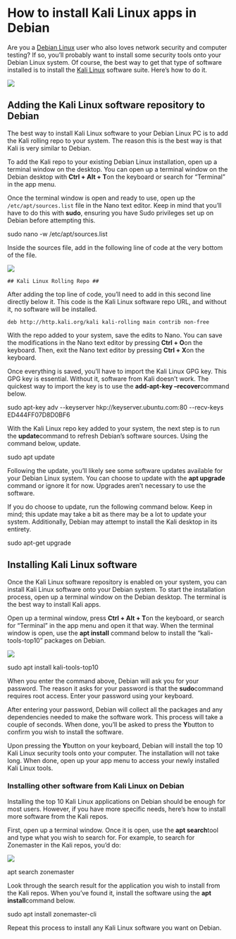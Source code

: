 # How to install Kali Linux apps in Debian
Are you a [Debian Linux](https://www.addictivetips.com/ubuntu-linux-tips/how-to-install-debian-linux/) user who also loves network security and computer testing? If so, you’ll probably want to install some security tools onto your Debian Linux system. Of course, the best way to get that type of software installed is to install the [Kali Linux](https://www.addictivetips.com/ubuntu-linux-tips/install-the-latest-kali-linux/) software suite. Here’s how to do it.

![](https://www.addictivetips.com/app/uploads/2021/07/kali-install-tools-fs8.png)

Adding the Kali Linux software repository to Debian
---------------------------------------------------

The best way to install Kali Linux software to your Debian Linux PC is to add the Kali rolling repo to your system. The reason this is the best way is that Kali is very similar to Debian.

To add the Kali repo to your existing Debian Linux installation, open up a terminal window on the desktop. You can open up a terminal window on the Debian desktop with **Ctrl + Alt + T**on the keyboard or search for “Terminal” in the app menu.

Once the terminal window is open and ready to use, open up the `/etc/apt/sources.list` file in the Nano text editor. Keep in mind that you’ll have to do this with **sudo**, ensuring you have Sudo privileges set up on Debian before attempting this.

sudo nano -w /etc/apt/sources.list

Inside the sources file, add in the following line of code at the very bottom of the file.

![](https://www.addictivetips.com/app/uploads/2021/07/kali-repo-fs8.png)

`## Kali Linux Rolling Repo ##`

After adding the top line of code, you’ll need to add in this second line directly below it. This code is the Kali Linux software repo URL, and without it, no software will be installed. 

`deb http://http.kali.org/kali kali-rolling main contrib non-free`

With the repo added to your system, save the edits to Nano. You can save the modifications in the Nano text editor by pressing **Ctrl + O**on the keyboard. Then, exit the Nano text editor by pressing **Ctrl + X**on the keyboard.

Once everything is saved, you’ll have to import the Kali Linux GPG key. This GPG key is essential. Without it, software from Kali doesn’t work. The quickest way to import the key is to use the **add-apt-key –recover**command below.

sudo apt-key adv --keyserver hkp://keyserver.ubuntu.com:80 --recv-keys ED444FF07D8D0BF6

With the Kali Linux repo key added to your system, the next step is to run the **update**command to refresh Debian’s software sources. Using the command below, update.

sudo apt update

Following the update, you’ll likely see some software updates available for your Debian Linux system. You can choose to update with the **apt upgrade** command or ignore it for now. Upgrades aren’t necessary to use the software.

If you do choose to update, run the following command below. Keep in mind; this update may take a bit as there may be a lot to update your system. Additionally, Debian may attempt to install the Kali desktop in its entirety. 

sudo apt-get upgrade 

Installing Kali Linux software
------------------------------

Once the Kali Linux software repository is enabled on your system, you can install Kali Linux software onto your Debian system. To start the installation process, open up a terminal window on the Debian desktop. The terminal is the best way to install Kali apps.

Open up a terminal window, press **Ctrl + Alt + T**on the keyboard, or search for “Terminal” in the app menu and open it that way. When the terminal window is open, use the **apt install** command below to install the “kali-tools-top10” packages on Debian.

![](https://www.addictivetips.com/app/uploads/2021/07/kali-install-tools-fs8.png)

sudo apt install kali-tools-top10

When you enter the command above, Debian will ask you for your password. The reason it asks for your password is that the **sudo**command requires root access. Enter your password using your keyboard.

After entering your password, Debian will collect all the packages and any dependencies needed to make the software work. This process will take a couple of seconds. When done, you’ll be asked to press the **Y**button to confirm you wish to install the software.

Upon pressing the **Y**button on your keyboard, Debian will install the top 10 Kali Linux security tools onto your computer. The installation will not take long. When done, open up your app menu to access your newly installed Kali Linux tools.

### Installing other software from Kali Linux on Debian

Installing the top 10 Kali Linux applications on Debian should be enough for most users. However, if you have more specific needs, here’s how to install more software from the Kali repos.

First, open up a terminal window. Once it is open, use the **apt search**tool and type what you wish to search for. For example, to search for Zonemaster in the Kali repos, you’d do:

![](https://www.addictivetips.com/app/uploads/2021/07/kali-search-fs8.png)

apt search zonemaster

Look through the search result for the application you wish to install from the Kali repos. When you’ve found it, install the software using the **apt install**command below.

sudo apt install zonemaster-cli

Repeat this process to install any Kali Linux software you want on Debian.